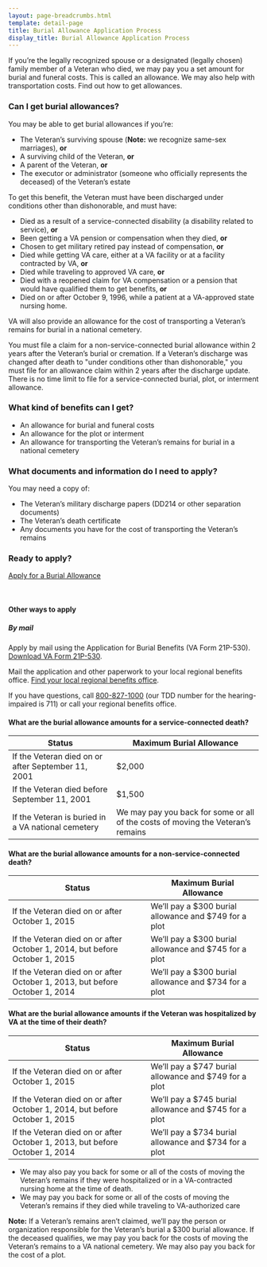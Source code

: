 ```yaml
---
layout: page-breadcrumbs.html
template: detail-page
title: Burial Allowance Application Process
display_title: Burial Allowance Application Process
---
```


<div class="va-introtext">

If you’re the legally recognized spouse or a designated (legally chosen) family member of a Veteran who died, we may pay you a set amount for burial and funeral costs. This is called an allowance. We may also help with transportation costs. Find out how to get allowances.

</div>

<div class="feature" markdown="0">

### Can I get burial allowances?

You may be able to get burial allowances if you’re:

- The Veteran’s surviving spouse (**Note:** we recognize same-sex marriages), **or**
- A surviving child of the Veteran, **or**
- A parent of the Veteran, **or**
- The executor or administrator (someone who officially represents the deceased) of the Veteran’s estate

To get this benefit, the Veteran must have been discharged under conditions other than dishonorable, and must have:

- Died as a result of a service-connected disability (a disability related to service), **or**
- Been getting a VA pension or compensation when they died, **or**
- Chosen to get military retired pay instead of compensation, **or**
- Died while getting VA care, either at a VA facility or at a facility contracted by VA, **or**
- Died while traveling to approved VA care, **or**
- Died with a reopened claim for VA compensation or a pension that would have qualified them to get benefits, **or**
- Died on or after October 9, 1996, while a patient at a VA-approved state nursing home.

VA will also provide an allowance for the cost of transporting a Veteran’s remains for burial in a national cemetery.

</div>

You must file a claim for a non-service-connected burial allowance within 2 years after the Veteran’s burial or cremation. If a Veteran’s discharge was changed after death to "under conditions other than dishonorable," you must file for an allowance claim within 2 years after the discharge update. There is no time limit to file for a service-connected burial, plot, or interment allowance.


### What kind of benefits can I get?

- An allowance for burial and funeral costs
- An allowance for the plot or interment
- An allowance for transporting the Veteran’s remains for burial in a national cemetery

<div class="feature" markdown="1">

### What documents and information do I need to apply?

You may need a copy of:
- The Veteran’s military discharge papers (DD214 or other separation documents)
- The Veteran’s death certificate
- Any documents you have for the cost of transporting the Veteran’s remains

</div>

### Ready to apply?

<a class="usa-button-primary va-button-primary" href="/burials-and-memorials/application/530">Apply for a Burial Allowance</a>

<div markdown="0"><br></div>

#### Other ways to apply

##### By mail

Apply by mail using the Application for Burial Benefits (VA Form 21P-530). [Download VA Form 21P-530](http://www.vba.va.gov/pubs/forms/VBA-21P-530-ARE.pdf).

Mail the application and other paperwork to your local regional benefits office. [Find your local regional benefits office](/facilities).

If you have questions, call <a href="tel:+18008271000">800-827-1000</a> (our TDD number for the hearing-impaired is 711) or call your regional benefits office.

#### What are the burial allowance amounts for a service-connected death?

| Status                   | Maximum Burial Allowance |
| ------------------------ | ------------------------ |
| If the Veteran died on or after September 11, 2001 | $2,000 |
| If the Veteran died before September 11, 2001 | $1,500 |
| If the Veteran is buried in a VA national cemetery | We may pay you back for some or all of the costs of moving the Veteran’s remains |

#### What are the burial allowance amounts for a non-service-connected death?

| Status                   | Maximum Burial Allowance |
| ------------------------ | ------------------------ |
| If the Veteran died on or after October 1, 2015 | We’ll pay a $300 burial allowance and $749 for a plot |
| If the Veteran died on or after October 1, 2014, but before October 1, 2015 | We’ll pay a $300 burial allowance and $745 for a plot |
| If the Veteran died on or after October 1, 2013, but before October 1, 2014 | We’ll pay a $300 burial allowance and $734 for a plot |

#### What are the burial allowance amounts if the Veteran was hospitalized by VA at the time of their death?

| Status                   | Maximum Burial Allowance |
| ------------------------ | ------------------------ |
| If the Veteran died on or after October 1, 2015 | We’ll pay a $747 burial allowance and $749 for a plot |
| If the Veteran died on or after October 1, 2014, but before October 1, 2015 | We’ll pay a $745 burial allowance and $745 for a plot |
| If the Veteran died on or after October 1, 2013, but before October 1, 2014 | We’ll pay a $734 burial allowance and $734 for a plot |

- We may also pay you back for some or all of the costs of moving the Veteran’s remains if they were hospitalized or in a VA-contracted nursing home at the time of death.
- We may pay you back for some or all of the costs of moving the Veteran’s remains if they died while traveling to VA-authorized care

**Note:** If a Veteran’s remains aren’t claimed, we’ll pay the person or organization responsible for the Veteran’s burial a $300 burial allowance. If the deceased qualifies, we may pay you back for the costs of moving the Veteran’s remains to a VA national cemetery. We may also pay you back for the cost of a plot.